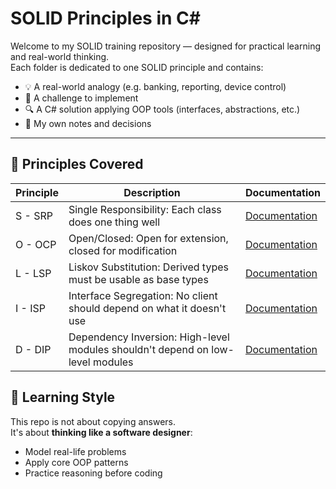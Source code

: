 # SOLID Principles in C#

Welcome to my SOLID training repository — designed for practical learning and real-world thinking.  
Each folder is dedicated to one SOLID principle and contains:

- 💡 A real-world analogy (e.g. banking, reporting, device control)
- 🧩 A challenge to implement
- 🔍 A C# solution applying OOP tools (interfaces, abstractions, etc.)
- 🧠 My own notes and decisions

---

## 👣 Principles Covered

| Principle | Description | Documentation |
|----------|-------------|----------------|
| S - SRP  | Single Responsibility: Each class does one thing well | [Documentation](https://github.com/rezatajari/SOLID-Principles/blob/master/doc/SRP.md) |
| O - OCP  | Open/Closed: Open for extension, closed for modification | [Documentation](https://github.com/rezatajari/SOLID-Principles/blob/master/doc/OCP.md) |
| L - LSP  | Liskov Substitution: Derived types must be usable as base types | [Documentation](https://github.com/rezatajari/SOLID-Principles/blob/master/doc/LSP.md) |
| I - ISP  | Interface Segregation: No client should depend on what it doesn't use | [Documentation](https://github.com/rezatajari/SOLID-Principles/blob/master/doc/ISP.md) |
| D - DIP  | Dependency Inversion: High-level modules shouldn't depend on low-level modules | [Documentation](https://github.com/rezatajari/SOLID-Principles/blob/master/doc/DIP.md) |
## 🧠 Learning Style

This repo is not about copying answers.  
It's about **thinking like a software designer**:  
- Model real-life problems
- Apply core OOP patterns
- Practice reasoning before coding
